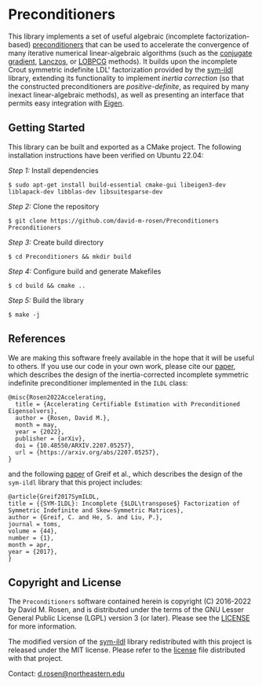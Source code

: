 # Preconditioners

This library implements a set of useful algebraic (incomplete factorization-based) [preconditioners](https://en.wikipedia.org/wiki/Preconditioner) that can be used to accelerate the convergence of many iterative numerical linear-algebraic algorithms (such as the [conjugate gradient](https://en.wikipedia.org/wiki/Conjugate_gradient_method), [Lanczos](https://en.wikipedia.org/wiki/Lanczos_algorithm), or [LOBPCG](https://en.wikipedia.org/wiki/LOBPCG) methods).  It builds upon the incomplete Crout symmetric indefinite LDL' factorization provided by the [sym-ildl](https://cs.stanford.edu/people/paulliu/sym-ildl/html/index.html) library, extending its functionality to implement *inertia correction* (so that the constructed preconditioners are *positive-definite*, as required by many inexact linear-algebraic methods), as well as presenting an interface that permits easy integration with [Eigen](https://eigen.tuxfamily.org/index.php).

## Getting Started

This library can be built and exported as a CMake project.  The following installation instructions have been verified on Ubuntu 22.04:

*Step 1:*  Install dependencies

```
$ sudo apt-get install build-essential cmake-gui libeigen3-dev liblapack-dev libblas-dev libsuitesparse-dev
```

*Step 2:*  Clone the repository

```
$ git clone https://github.com/david-m-rosen/Preconditioners Preconditioners
```

*Step 3:*  Create build directory

```
$ cd Preconditioners && mkdir build

```

*Step 4:*  Configure build and generate Makefiles
```
$ cd build && cmake ..
```

*Step 5:*  Build the library

```
$ make -j
```

## References

We are making this software freely available in the hope that it will be useful to others. If you use our code in your own work, please cite our [paper](https://arxiv.org/abs/2207.05257), which describes the design of the inertia-corrected incomplete symmetric indefinite preconditioner implemented in the `ILDL` class:

```
@misc{Rosen2022Accelerating,
  title = {Accelerating Certifiable Estimation with Preconditioned Eigensolvers},
  author = {Rosen, David M.},
  month = may,
  year = {2022},
  publisher = {arXiv},
  doi = {10.48550/ARXIV.2207.05257},
  url = {https://arxiv.org/abs/2207.05257},
}
```

and the following [paper](https://dl.acm.org/doi/abs/10.1145/3054948) of Greif et al., which describes the design of the `sym-ildl` library that this project includes:

```
@article{Greif2017SymILDL,
title = {{SYM-ILDL}: Incomplete {$LDL\transpose$} Factorization of Symmetric Indefinite and Skew-Symmetric Matrices},
author = {Greif, C. and He, S. and Liu, P.},
journal = toms,
volume = {44},
number = {1},
month = apr,
year = {2017},
}
```

## Copyright and License 

The `Preconditioners` software contained herein is copyright (C) 2016-2022 by David M. Rosen, and is distributed under the terms of the GNU Lesser General Public License (LGPL) version 3 (or later).  Please see the [LICENSE](https://github.com/david-m-rosen/Preconditioners/blob/master/LICENSE) for more information.

The modified version of the [sym-ildl](https://cs.stanford.edu/people/paulliu/sym-ildl/html/index.html) library redistributed with this project is released under the MIT license.  Please refer to the [license](https://github.com/david-m-rosen/Preconditioners/blob/master/SymILDL/License.md) file distributed with that project.

Contact: d.rosen@northeastern.edu
